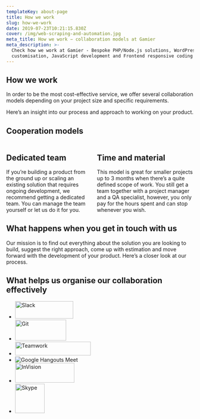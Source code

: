 ```yaml
---
templateKey: about-page
title: How we work
slug: how-we-work
date: 2019-07-23T10:21:15.830Z
cover: /img/web-scraping-and-automation.jpg
meta_title: How we work − collaboration models at Gamier
meta_description: >-
  Check how we work at Gamier - Bespoke PHP/Node.js solutions, WordPress/Magento
  customisation, JavaScript development and Frontend responsive coding
---
```

## How we work

In order to be the most cost-effective service, we offer several collaboration models depending on your project size and specific requirements.

Here’s an insight into our process and approach to working on your product.

## Cooperation models

<div class="has-text-centered">
<div class="columns is-multiline">
<div class="column is-6">
<h2>Dedicated team</h2>
If you’re building a product from the ground up or scaling an existing solution that requires ongoing development, we recommend getting a dedicated team. You can manage the team yourself or let us do it for you.

</div>
<div class="column is-6">
<h2>Time and material
</h2>
This model is great for smaller projects up to 3 months when there’s a quite defined scope of work. You still get a team together with a project manager and a QA specialist, however, you only pay for the hours spent and can stop whenever you wish.

</div>

</div>
</div>



## What happens when you get in touch with us

Our mission is to find out everything about the solution you are looking to build, suggest the right approach, come up with estimation and move forward with the development of your product. Here’s a closer look at our process.



## What helps us organise our collaboration effectively
<ul class="technologies-list">
			<li>
				<img src="images/technologies-img1.svg" width="156" height="47" alt="Slack">
			</li>
			<li>
				<img src="images/technologies-img2.svg" width="137" height="56" alt="Git">
			</li>
			<li>
				<img src="images/technologies-img3.svg" width="203" height="37" alt="Teamwork">
			</li>
			<li>
				<img src="images/technologies-img4.png" srcset="images/technologies-img4.png 1x, images/technologies-img4@2x.png 2x" alt="Google Hangouts Meet">
			</li>
			<li>
				<img src="images/technologies-img5.svg" width="159" height="53" alt="InVision">
			</li>
			<li>
				<img src="images/technologies-img6.svg" width="79" height="79" alt="Skype">
			</li>
		</ul>
